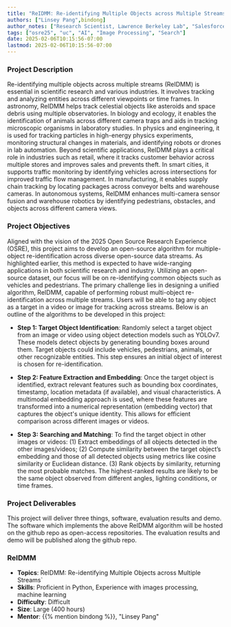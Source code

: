 ```yaml
---
title: "ReIDMM: Re-identifying Multiple Objects across Multiple Streams"
authors: ["Linsey Pang",bindong]
author_notes: ["Research Scientist, Lawrence Berkeley Lab", "Salesforce"]
tags: ["osre25", "uc", "AI", "Image Processing", "Search"]
date: 2025-02-06T10:15:56-07:00
lastmod: 2025-02-06T10:15:56-07:00
---
```


###  Project Description
Re-identifying multiple objects across multiple streams (ReIDMM) is essential in scientific research and various industries. It involves tracking and analyzing entities across different viewpoints or time frames. In astronomy, ReIDMM helps track celestial objects like asteroids and space debris using multiple observatories. In biology and ecology, it enables the identification of animals across different camera traps and aids in tracking microscopic organisms in laboratory studies. In physics and engineering, it is used for tracking particles in high-energy physics experiments, monitoring structural changes in materials, and identifying robots or drones in lab automation. Beyond scientific applications, ReIDMM plays a critical role in industries such as retail, where it tracks customer behavior across multiple stores and improves sales and prevents theft. In smart cities, it supports traffic monitoring by identifying vehicles across intersections for improved traffic flow management. In manufacturing, it enables supply chain tracking by locating packages across conveyor belts and warehouse cameras. In autonomous systems, ReIDMM enhances multi-camera sensor fusion and warehouse robotics by identifying pedestrians, obstacles, and objects across different camera views.


### Project Objectives
Aligned with the vision of the 2025 Open Source Research Experience (OSRE), this project aims to develop an open-source algorithm for multiple-object re-identification across diverse open-source data streams. As highlighted earlier, this method is expected to have wide-ranging applications in both scientific research and industry. Utilizing an open-source dataset, our focus will be on re-identifying common objects such as vehicles and pedestrians. The primary challenge lies in designing a unified algorithm, ReIDMM, capable of performing robust multi-object re-identification across multiple streams. Users will be able to tag any object as a target in a video or image for tracking across streams. Below is an outline of the algorithms to be developed in this project: 

- **Step 1: Target Object Identification**: Randomly select a target object from an image or video using object detection models such as YOLOv7. These models detect objects by generating bounding boxes around them. Target objects could include vehicles, pedestrians, animals, or other recognizable entities. This step ensures an initial object of interest is chosen for re-identification.

- **Step 2: Feature Extraction and Embedding**: Once the target object is identified, extract relevant features such as bounding box coordinates, timestamp, location metadata (if available), and visual characteristics. A multimodal embedding approach is used, where these features are transformed into a numerical representation (embedding vector) that captures the object's unique identity. This allows for efficient comparison across different images or videos.

- **Step 3: Searching and Matching**: To find the target object in other images or videos: (1) Extract embeddings of all objects detected in the other images/videos; (2) Compute similarity between the target object’s embedding and those of all detected objects using metrics like cosine similarity or Euclidean distance. (3) Rank objects by similarity, returning the most probable matches. The highest-ranked results are likely to be the same object observed from different angles, lighting conditions, or time frames.


### Project Deliverables
This project will deliver three things, software, evaluation results and demo. The software which implements the above ReIDMM algorithm will be hosted on the github repo as open-access repositories. The evaluation results and demo will be published along the github repo.


### ReIDMM

- **Topics**: ReIDMM: Re-identifying Multiple Objects across Multiple Streams`
- **Skills**: Proficient in Python, Experience with images processing, machine learning
- **Difficulty**: Difficult
- **Size**: Large (400 hours)
- **Mentor**: {{% mention bindong %}}, "Linsey Pang"



